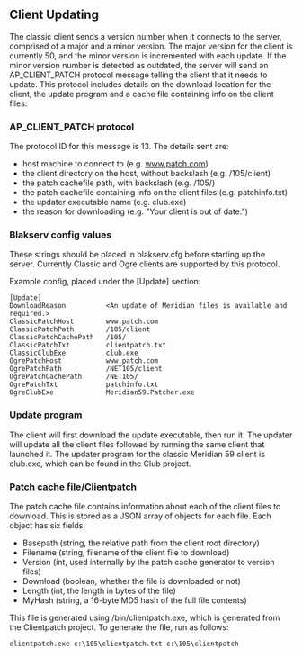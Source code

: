 Client Updating
--------------

The classic client sends a version number when it connects to the server,
comprised of a major and a minor version. The major version for the client
is currently 50, and the minor version is incremented with each update.
If the minor version number is detected as outdated, the server will send
an AP_CLIENT_PATCH protocol message telling the client that it needs to update.
This protocol includes details on the download location for the client, the
update program and a cache file containing info on the client files.

### AP_CLIENT_PATCH protocol
The protocol ID for this message is 13.
The details sent are:

   * host machine to connect to (e.g. www.patch.com)
   * the client directory on the host, without backslash (e.g. /105/client)
   * the patch cachefile path, with backslash (e.g. /105/)
   * the patch cachefile containing info on the client files (e.g. patchinfo.txt)
   * the updater executable name (e.g. club.exe)
   * the reason for downloading (e.g. "Your client is out of date.")

### Blakserv config values
These strings should be placed in blakserv.cfg before starting up the server.
Currently Classic and Ogre clients are supported by this protocol.

Example config, placed under the [Update] section:

```
[Update]
DownloadReason          <An update of Meridian files is available and required.>
ClassicPatchHost        www.patch.com
ClassicPatchPath        /105/client
ClassicPatchCachePath   /105/
ClassicPatchTxt         clientpatch.txt
ClassicClubExe          club.exe
OgrePatchHost           www.patch.com
OgrePatchPath           /NET105/client
OgrePatchCachePath      /NET105/
OgrePatchTxt            patchinfo.txt
OgreClubExe             Meridian59.Patcher.exe
```

### Update program
The client will first download the update executable, then run it. The updater
will update all the client files followed by running the same client that
launched it. The updater program for the classic Meridian 59 client is
club.exe, which can be found in the Club project.

### Patch cache file/Clientpatch
The patch cache file contains information about each of the client files to
download. This is stored as a JSON array of objects for each file. Each object
has six fields:

   * Basepath (string, the relative path from the client root directory)
   * Filename (string, filename of the client file to download)
   * Version (int, used internally by the patch cache generator to version files)
   * Download (boolean, whether the file is downloaded or not)
   * Length (int, the length in bytes of the file)
   * MyHash (string, a 16-byte MD5 hash of the full file contents)

This file is generated using /bin/clientpatch.exe, which is generated from the
Clientpatch project. To generate the file, run as follows:
```
clientpatch.exe c:\105\clientpatch.txt c:\105\clientpatch
```
